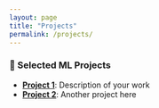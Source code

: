 ```yaml
---
layout: page
title: "Projects"
permalink: /projects/
---
```


### 📌 Selected ML Projects

- **[Project 1](#)**: Description of your work
- **[Project 2](#)**: Another project here
